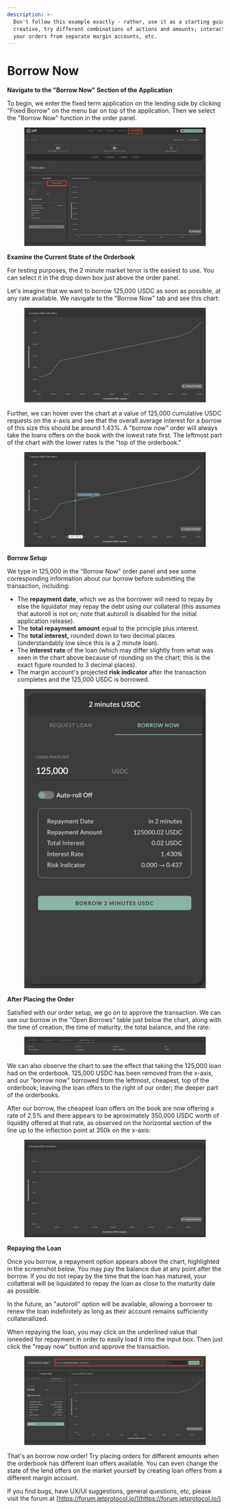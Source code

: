 ```yaml
---
description: >-
  Don't follow this example exactly - rather, use it as a starting guide. Get
  creative, try different combinations of actions and amounts; interact with
  your orders from separate margin accounts, etc.
---
```


# Borrow Now

**Navigate to the "Borrow Now" Section of the Application**

To begin, we enter the fixed term application on the lending side by clicking "Fixed Borrow" on the menu bar on top of the application. Then we select the "Borrow Now" function in the order panel.&#x20;

<figure><img src="../../../../.gitbook/assets/image (2).png" alt=""><figcaption></figcaption></figure>

**Examine the Current State of the Orderbook**

For testing purposes, the 2 minute market tenor is the easiest to use. You can select it in the drop down box just above the order panel.

Let's imagine that we want to borrow 125,000 USDC as soon as possible, at any rate available. We navigate to the "Borrow Now" tab and see this chart:

<figure><img src="../../../../.gitbook/assets/image (14).png" alt=""><figcaption></figcaption></figure>

Further, we can hover over the chart at a value of 125,000 cumulative USDC requests on the x-axis and see that the overall average interest for a borrow of this size this should be around 1.43%. A "borrow now" order will always take the loans offers on the book with the lowest rate first. The leftmost part of the chart with the lower rates is the "top of the orderbook."

<figure><img src="../../../../.gitbook/assets/image (28).png" alt=""><figcaption></figcaption></figure>

**Borrow Setup**

We type in 125,000 in the "Borrow Now" order panel and see some corresponding information about our borrow before submitting the transaction, including:

* The **repayment date**, which we as the borrower will need to repay by else the liquidator may repay the debt using our collateral (this assumes that autoroll is not on; note that autoroll is disabled for the initial application release).
* The **total repayment amount** equal to the principle plus interest.
* The **total interest,** rounded down to two decimal places (understandably low since this is a 2 minute loan).
* The **interest rate** of the loan (which may differ slightly from what was seen in the chart above because of rounding on the chart; this is the exact figure rounded to 3 decimal places).
* The margin account's projected **risk indicator** after the transaction completes and the 125,000 USDC is borrowed.

<figure><img src="../../../../.gitbook/assets/image (21).png" alt=""><figcaption></figcaption></figure>

**After Placing the Order**

Satisfied with our order setup, we go on to approve the transaction. We can see our borrow in the "Open Borrows" table just below the chart, along with the time of creation, the time of maturity, the total balance, and the rate:&#x20;

<figure><img src="../../../../.gitbook/assets/image (25).png" alt=""><figcaption></figcaption></figure>

We can also observe the chart to see the effect that taking the 125,000 loan had on the orderbook. 125,000 USDC has been removed from the x-axis, and our "borrow now" borrowed from the leftmost, cheapest, top of the orderbook; leaving the loan offers to the right of our order; the deeper part of the orderbooks.&#x20;

After our borrow, the cheapest loan offers on the book are now offering a rate of 2.5% and there appears to be aproximately 350,000 USDC worth of liquidity offered at that rate, as observed on the horizontal section of the line up to the inflection point at 350k on the x-axis:

<figure><img src="../../../../.gitbook/assets/image (37).png" alt=""><figcaption></figcaption></figure>

**Repaying the Loan**

Once you borrow, a repayment option appears above the chart, highlighted in the screenshot below. You may pay the balance due at any point after the borrow. If you do not repay by the time that the loan has matured, your collatteral will be liquidated to repay the loan as close to the maturity date as possible.&#x20;

In the future, an "autoroll" option will be available, allowing a borrower to renew the loan indefinitely as long as their account remains sufficiently collaterallized.&#x20;

When repaying the loan, you may click on the underlined value that isneeded for repayment in order to easily load it into the input box. Then just click the "repay now" button and approve the transaction.

<figure><img src="../../../../.gitbook/assets/image (31).png" alt=""><figcaption></figcaption></figure>

That's an borrow now order! Try placing orders for different amounts when the orderbook has different loan offers available. You can even change the state of the lend offers on the market yourself by creating loan offers from a different margin account.

If you find bugs, have UX/UI suggestions, general questions, etc, please visit the forum at [https://forum.jetprotocol.io/](https://forum.jetprotocol.io/)
